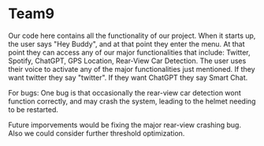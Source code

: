 # Team9
Our code here contains all the functionality of our project. When it starts up, the user says "Hey Buddy", and at that point they enter the menu. At that point they can access any of our major functionalities that include: Twitter, Spotify, ChatGPT, GPS Location, Rear-View Car Detection. The user uses their voice to activate any of the major functionalities just mentioned. If they want twitter they say "twitter". If they want ChatGPT they say Smart Chat. 



For bugs: One bug is that occasionally the rear-view car detection wont function correctly, and may crash the system, leading to the helmet needing to be restarted. 

Future imporvements would be fixing the major rear-view crashing bug. Also we could consider further threshold optimization. 

